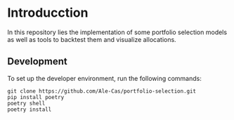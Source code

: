 # Introducction
In this repository lies the implementation of some portfolio selection models as well as tools to backtest them and visualize allocations.

## Development
To set up the developer environment, run the following commands:
```
git clone https://github.com/Ale-Cas/portfolio-selection.git
pip install poetry
poetry shell
poetry install
```
